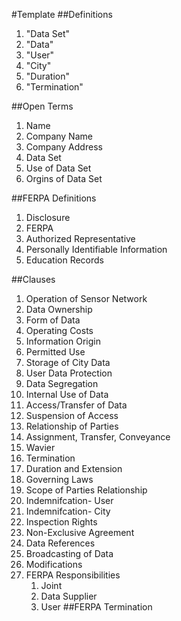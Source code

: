 #Template 
##Definitions 
1. "Data Set"
2. "Data"
3.  "User"
4.  "City"
5.  "Duration"
6.  "Termination"

##Open Terms 
1. Name  
2. Company Name  
3. Company Address  
4. Data Set  
5. Use of Data Set  
6. Orgins of Data Set 

##FERPA Definitions
1. Disclosure
2. FERPA
3. Authorized Representative
4. Personally Identifiable Information
5. Education Records

##Clauses 
1. Operation of Sensor Network
2. Data Ownership
3. Form of Data
4. Operating Costs
5. Information Origin
6. Permitted Use
7. Storage of City Data
8. User Data Protection 
9. Data Segregation 
10. Internal Use of Data 
11. Access/Transfer of Data 
12. Suspension of Access
13. Relationship of Parties 
14. Assignment, Transfer, Conveyance
15. Wavier 
16. Termination 
17. Duration and Extension 
18. Governing Laws 
19. Scope of Parties Relationship
20. Indemnifcation- User 
21. Indemnifcation- City 
22. Inspection Rights 
23. Non-Exclusive Agreement 
24. Data References 
25. Broadcasting of Data 
26. Modifications
27. FERPA Responsibilities
    1. Joint
    2. Data Supplier
    3. User
##FERPA Termination

